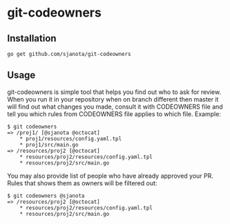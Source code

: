 # git-codeowners

## Installation
```
go get github.com/sjanota/git-codeowners
```

## Usage
git-codeowners is simple tool that helps you find out who to ask for review. When you run it in your repository when 
on branch different then master it will find out what changes you made, consult it with CODEOWNERS file and tell 
you which rules from CODEOWNERS file applies to which file. Example:

```
$ git codeowners
=> /proj1/ [@sjanota @octocat]
	* proj1/resources/config.yaml.tpl
	* proj1/src/main.go
=> /resources/proj2 [@octocat]
	* resources/proj2/resources/config.yaml.tpl
	* resources/proj2/src/main.go
```

You may also provide list of people who have already approved your PR. Rules that shows them as owners will be filtered 
out:

```
$ git codeowners @sjanota
=> /resources/proj2 [@octocat]
	* resources/proj2/resources/config.yaml.tpl
	* resources/proj2/src/main.go
```
